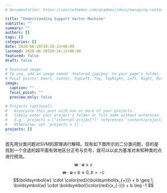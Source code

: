 ```yaml
---
# Documentation: https://sourcethemes.com/academic/docs/managing-content/

title: "Understanding Support Vector Machine"
subtitle: ""
summary: ""
authors: []
tags: []
categories: []
date: 2020-06-20T20:24:13+08:00
lastmod: 2020-06-20T20:24:13+08:00
featured: false
draft: false

# Featured image
# To use, add an image named `featured.jpg/png` to your page's folder.
# Focal points: Smart, Center, TopLeft, Top, TopRight, Left, Right, BottomLeft, Bottom, BottomRight.
image:
  caption: ""
  focal_point: ""
  preview_only: false

# Projects (optional).
#   Associate this post with one or more of your projects.
#   Simply enter your project's folder or file name without extension.
#   E.g. `projects = ["internal-project"]` references `content/project/deep-learning/index.md`.
#   Otherwise, set `projects = []`.
projects: []
---
```

首先用分类问题对SVM的原理进行解释。现有如下图所示的二分类问题，目的是找到一个合适的超平面有效地区分正号与负号，就可以以此为基准对未知种类的点进行预测。
$$\boldsymbol{w} \cdot \boldsymbol{u} \geq c$$
$$\boldsymbol{w} \cdot \boldsymbol{u} + b \geq 0, b = -c$$
$$\boldsymbol{w} \cdot \color{red}{\boldsymbol{x_{+}}} + b \geq 1, \boldsymbol{w} \cdot \boldsymbol{\color{red}{x_{-}}} + b \leq -1 $$